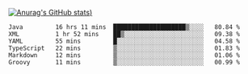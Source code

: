 [![Anurag's GitHub stats](https://github-readme-stats.vercel.app/api?username=Old-Camel&show_icons=true&theme=dark))](https://github.com/anuraghazra/github-readme-stats)
<!--START_SECTION:waka-->

```text
Java         16 hrs 11 mins  ████████████████████▒░░░░   80.84 %
XML          1 hr 52 mins    ██▒░░░░░░░░░░░░░░░░░░░░░░   09.38 %
YAML         55 mins         █░░░░░░░░░░░░░░░░░░░░░░░░   04.58 %
TypeScript   22 mins         ▒░░░░░░░░░░░░░░░░░░░░░░░░   01.83 %
Markdown     12 mins         ▒░░░░░░░░░░░░░░░░░░░░░░░░   01.06 %
Groovy       11 mins         ▒░░░░░░░░░░░░░░░░░░░░░░░░   00.99 %
```

<!--END_SECTION:waka-->

